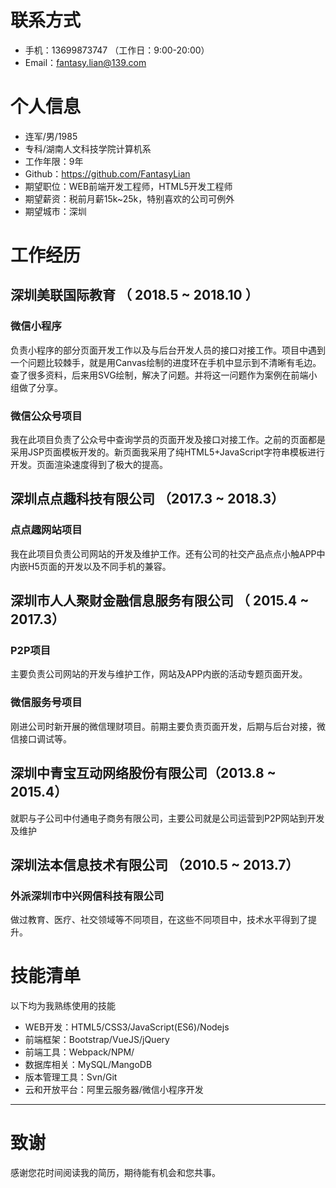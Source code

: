 
# 联系方式

- 手机：13699873747 （工作日：9:00-20:00）
- Email：fantasy.lian@139.com 

# 个人信息

 - 连军/男/1985 
 - 专科/湖南人文科技学院计算机系 
 - 工作年限：9年
 - Github：https://github.com/FantasyLian
 - 期望职位：WEB前端开发工程师，HTML5开发工程师
 - 期望薪资：税前月薪15k~25k，特别喜欢的公司可例外
 - 期望城市：深圳


# 工作经历

## 深圳美联国际教育 （ 2018.5 ~ 2018.10 ）

### 微信小程序 
负责小程序的部分页面开发工作以及与后台开发人员的接口对接工作。项目中遇到一个问题比较棘手，就是用Canvas绘制的进度环在手机中显示到不清晰有毛边。查了很多资料，后来用SVG绘制，解决了问题。并将这一问题作为案例在前端小组做了分享。


### 微信公众号项目 
我在此项目负责了公众号中查询学员的页面开发及接口对接工作。之前的页面都是采用JSP页面模板开发的。新页面我采用了纯HTML5+JavaScript字符串模板进行开发。页面渲染速度得到了极大的提高。


## 深圳点点趣科技有限公司 （2017.3 ~ 2018.3）
### 点点趣网站项目
我在此项目负责公司网站的开发及维护工作。还有公司的社交产品点点小触APP中内嵌H5页面的开发以及不同手机的兼容。
  
## 深圳市人人聚财金融信息服务有限公司 （ 2015.4 ~ 2017.3）

### P2P项目 
主要负责公司网站的开发与维护工作，网站及APP内嵌的活动专题页面开发。


### 微信服务号项目 
刚进公司时新开展的微信理财项目。前期主要负责页面开发，后期与后台对接，微信接口调试等。


## 深圳中青宝互动网络股份有限公司（2013.8 ~ 2015.4）

就职与子公司中付通电子商务有限公司，主要公司就是公司运营到P2P网站到开发及维护

## 深圳法本信息技术有限公司 （2010.5 ~ 2013.7）
### 外派深圳市中兴网信科技有限公司
做过教育、医疗、社交领域等不同项目，在这些不同项目中，技术水平得到了提升。
    
# 技能清单

以下均为我熟练使用的技能

- WEB开发：HTML5/CSS3/JavaScript(ES6)/Nodejs
- 前端框架：Bootstrap/VueJS/jQuery
- 前端工具：Webpack/NPM/
- 数据库相关：MySQL/MangoDB
- 版本管理工具：Svn/Git
- 云和开放平台：阿里云服务器/微信小程序开发
      
---      
# 致谢
感谢您花时间阅读我的简历，期待能有机会和您共事。
      